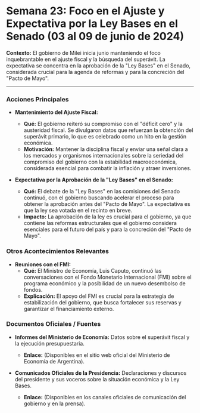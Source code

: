 # Semana 23: Foco en el Ajuste y Expectativa por la Ley Bases en el Senado (03 al 09 de junio de 2024)

**Contexto:** El gobierno de Milei inicia junio manteniendo el foco inquebrantable en el ajuste fiscal y la búsqueda del superávit. La expectativa se concentra en la aprobación de la "Ley Bases" en el Senado, considerada crucial para la agenda de reformas y para la concreción del "Pacto de Mayo".

---

### Acciones Principales

*   **Mantenimiento del Ajuste Fiscal:**
    *   **Qué:** El gobierno reiteró su compromiso con el "déficit cero" y la austeridad fiscal. Se divulgaron datos que refuerzan la obtención del superávit primario, lo que es celebrado como un hito en la gestión económica.
    *   **Motivación:** Mantener la disciplina fiscal y enviar una señal clara a los mercados y organismos internacionales sobre la seriedad del compromiso del gobierno con la estabilidad macroeconómica, considerada esencial para combatir la inflación y atraer inversiones.

*   **Expectativa por la Aprobación de la "Ley Bases" en el Senado:**
    *   **Qué:** El debate de la "Ley Bases" en las comisiones del Senado continuó, con el gobierno buscando acelerar el proceso para obtener la aprobación antes del "Pacto de Mayo". La expectativa es que la ley sea votada en el recinto en breve.
    *   **Impacto:** La aprobación de la ley es crucial para el gobierno, ya que contiene las reformas estructurales que el gobierno considera esenciales para el futuro del país y para la concreción del "Pacto de Mayo".

### Otros Acontecimientos Relevantes

*   **Reuniones con el FMI:**
    *   **Qué:** El Ministro de Economía, Luis Caputo, continuó las conversaciones con el Fondo Monetario Internacional (FMI) sobre el programa económico y la posibilidad de un nuevo desembolso de fondos.
    *   **Explicación:** El apoyo del FMI es crucial para la estrategia de estabilización del gobierno, que busca fortalecer sus reservas y garantizar el financiamiento externo.

### Documentos Oficiales / Fuentes

*   **Informes del Ministerio de Economía:** Datos sobre el superávit fiscal y la ejecución presupuestaria.
    *   **Enlace:** (Disponibles en el sitio web oficial del Ministerio de Economía de Argentina).

*   **Comunicados Oficiales de la Presidencia:** Declaraciones y discursos del presidente y sus voceros sobre la situación económica y la Ley Bases.
    *   **Enlace:** (Disponibles en los canales oficiales de comunicación del gobierno y en la prensa).
